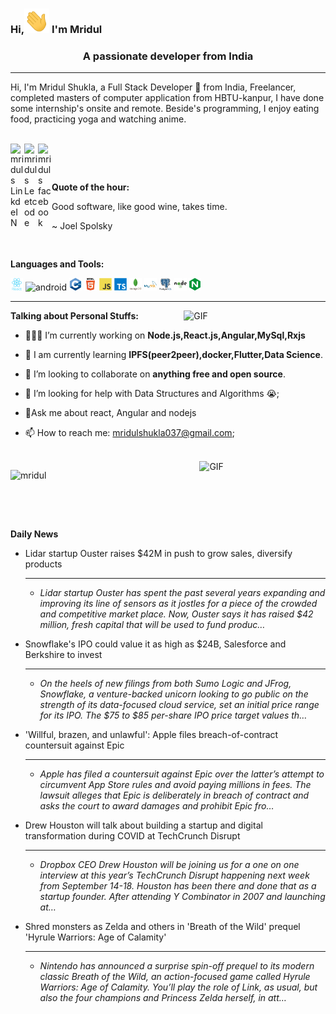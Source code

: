 ### Hi,<img src="https://raw.githubusercontent.com/ABSphreak/ABSphreak/master/gifs/Hi.gif" width="40px" /> I'm Mridul
<h3 align="center">A passionate developer from India</h3>

<hr/>

Hi, I'm Mridul Shukla, a Full Stack Developer 🚀 from India, Freelancer, completed masters of computer application from HBTU-kanpur,
I have done some internship's onsite and remote. Beside's programming, I enjoy eating food, practicing yoga and watching anime.

<br/>
<a href="https://www.linkedin.com/in/mridul-shukla-899123174/">
  <img align="left" alt="mriduls LinkdeIN" width="22px" src="https://cdn.jsdelivr.net/npm/simple-icons@v3/icons/linkedin.svg" />
</a>
<a href="https://leetcode.com/mridul37shukla/">
  <img align="left" alt="mriduls Leetcode" width="22px" src="https://cdn.jsdelivr.net/npm/simple-icons@v3/icons/leetcode.svg" />
</a>
<a href="https://www.facebook.com/mridul.shukla.524/">
  <img align="left" alt="mriduls facebook" width="22px" src="https://img.icons8.com/dusk/64/000000/facebook-new--v2.png" />
</a>
<br/>
<pre>

</pre>

**Quote of the hour:**

Good software, like good wine, takes time.

~ Joel Spolsky
<pre>

</pre>
**Languages and Tools:**  

<p align="left"><img src="https://raw.githubusercontent.com/devicons/devicon/master/icons/react/react-original-wordmark.svg" alt="react" width="20" height="20"/> <img src="https://github.com/ReactiveX/rxjs/blob/master/docs_app/assets/Rx_Logo_S.png" alt="android" width="20" height="20"/> <img src="https://raw.githubusercontent.com/devicons/devicon/master/icons/cplusplus/cplusplus-original.svg" alt="cplusplus" width="20" height="20"/>   <img src="https://raw.githubusercontent.com/devicons/devicon/master/icons/html5/html5-original-wordmark.svg" alt="html5" width="20" height="20"/> <img src="https://raw.githubusercontent.com/devicons/devicon/master/icons/javascript/javascript-original.svg" alt="javascript" width="20" height="20"/> <img src="https://raw.githubusercontent.com/devicons/devicon/master/icons/typescript/typescript-original.svg" alt="typescript" width="20" height="20"/> <img src="https://raw.githubusercontent.com/devicons/devicon/master/icons/mongodb/mongodb-original-wordmark.svg" alt="mongodb" width="20" height="20"/> <img src="https://raw.githubusercontent.com/devicons/devicon/master/icons/mysql/mysql-original-wordmark.svg" alt="mysql" width="20" height="20"/> <img src="https://raw.githubusercontent.com/devicons/devicon/master/icons/postgresql/postgresql-original-wordmark.svg" alt="postgresql" width="20" height="20"/> <img src="https://raw.githubusercontent.com/devicons/devicon/master/icons/nodejs/nodejs-original-wordmark.svg" alt="nodejs" width="20" height="20"/> <img src="https://raw.githubusercontent.com/devicons/devicon/master/icons/nginx/nginx-original.svg" alt="nginx" width="20" height="20"/></p><p align="center"> 

<hr/>

<img align="right" alt="GIF"   width="45%" src="https://i.imgur.com/AfhCiQ7.gif"   />




**Talking about Personal Stuffs:**

- 👨🏽‍💻 I’m currently working on **Node.js,React.js,Angular,MySql,Rxjs**

- 🌱 I am currently learning **IPFS(peer2peer),docker,Flutter,Data Science**. 

- 👯 I’m looking to collaborate on **anything free and open source**.

- 🤔 I’m looking for help with Data Structures and Algorithms 😭;

- 💬Ask me about react, Angular and nodejs

- 📫 How to reach me: mridulshukla037@gmail.com;

 
<br/>
<img align="right" width="40%"  alt="GIF" src="https://media.giphy.com/media/836HiJc7pgzy8iNXCn/giphy.gif" />

<img align="left" width="55%"  src="https://github-readme-stats.vercel.app/api?username=mridul037&show_icons=true&hide_border=true" alt="mridul" /> </p>
<br/>
<br/>

<pre>


</pre>
**Daily News**
  - Lidar startup Ouster raises $42M in push to grow sales, diversify products
     <hr/>
     
      - *Lidar startup Ouster has spent the past several years expanding and improving its line of sensors as it jostles for a piece of the crowded and competitive market place. Now, Ouster says it has raised $42 million, fresh capital that will be used to fund produc…*
     
  - Snowflake's IPO could value it as high as $24B, Salesforce and Berkshire to invest
      <hr/>
      
      - *On the heels of new filings from both Sumo Logic and JFrog, Snowflake, a venture-backed unicorn looking to go public on the strength of its data-focused cloud service, set an initial price range for its IPO. The $75 to $85 per-share IPO price target values th…*
      
  - 'Willful, brazen, and unlawful': Apple files breach-of-contract countersuit against Epic
      <hr/>
      
      - *Apple has filed a countersuit against Epic over the latter’s attempt to circumvent App Store rules and avoid paying millions in fees. The lawsuit alleges that Epic is deliberately in breach of contract and asks the court to award damages and prohibit Epic fro…*
      
  - Drew Houston will talk about building a startup and digital transformation during COVID at TechCrunch Disrupt
      <hr/>
      
      - *Dropbox CEO Drew Houston will be joining us for a one on one interview at this year’s TechCrunch Disrupt happening next week from September 14-18. Houston has been there and done that as a startup founder. After attending Y Combinator in 2007 and launching at…*
       
  - Shred monsters as Zelda and others in 'Breath of the Wild' prequel 'Hyrule Warriors: Age of Calamity'
      <hr/>
       
       - *Nintendo has announced a surprise spin-off prequel to its modern classic Breath of the Wild, an action-focused game called Hyrule Warriors: Age of Calamity. You’ll play the role of Link, as usual, but also the four champions and Princess Zelda herself, in att…*
      






